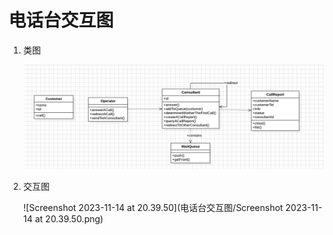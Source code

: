 # 电话台交互图

1. 类图

    ![image-20231114203933387](电话台交互图/image-20231114203933387.png)

2. 交互图

    ![Screenshot 2023-11-14 at 20.39.50](电话台交互图/Screenshot 2023-11-14 at 20.39.50.png)
